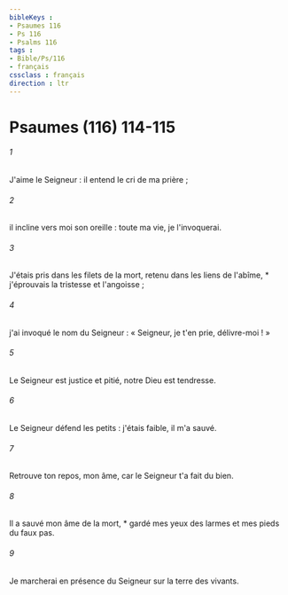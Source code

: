 ```yaml
---
bibleKeys : 
- Psaumes 116
- Ps 116
- Psalms 116
tags : 
- Bible/Ps/116
- français
cssclass : français
direction : ltr
---
```


# Psaumes (116) 114-115

###### 1
J'aime le Seigneur : il entend le cri de ma prière ;
###### 2
il incline vers moi son oreille : toute ma vie, je l'invoquerai.
###### 3
J'étais pris dans les filets de la mort, retenu dans les liens de l'abîme, * j'éprouvais la tristesse et l'angoisse ;
###### 4
j'ai invoqué le nom du Seigneur : « Seigneur, je t'en prie, délivre-moi ! »
###### 5
Le Seigneur est justice et pitié, notre Dieu est tendresse.
###### 6
Le Seigneur défend les petits : j'étais faible, il m'a sauvé.
###### 7
Retrouve ton repos, mon âme, car le Seigneur t'a fait du bien.
###### 8
Il a sauvé mon âme de la mort, * gardé mes yeux des larmes et mes pieds du faux pas.
###### 9
Je marcherai en présence du Seigneur sur la terre des vivants.

